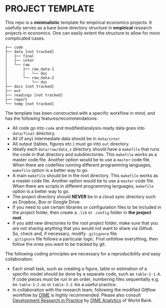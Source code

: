 # PROJECT TEMPLATE

This repo is a **minimalistic** template for empirical economics projects. It usefully serves as a bare bone directory structure in **empirical** research projects in economics. One can easily extent the structure to allow for more complicated cases. 

```
├── code
├── data [not tracked]
│   ├── final
│   ├── inter
│   └── raw
│       ├── raw_data-1
│       │   └── doc
│       └── raw_data-2
│           └── doc
├── docs [not tracked]
├── out
├── readings [not tracked]
├── report
└── temp [not tracked]

```

The template has been constructed with a specific workflow in mind, and has the following features/recommendations:

- All code go into `code` and modified/analysis-ready data goes into `data/final` directory.
- All (if any) intermediate data should be in `data/inter`
- All output (tables, figures etc.) must go into `out` directory.
- Ideally each `data/raw/data_x` directory should have a `makefile` that runs the code in that directory and subdirectories. This `makefile` works as a master code file. Another option would be to use a `master` code file. When there are codefiles running different programming languages, `makefile` option is a better way to go.
- A main `makefile` should be in the root directory. This `makefile` works as a master code file. Another option would be to use a `master` code file. When there are scripts in different programming languages, `makefile` option is a better way to go.
- The project directory should **NEVER** be in a cloud sync directory such as Dropbox, Box or Google Drive.
- If you need to use certain libraries or configuration files to be included in the project folder, then create a `.lib` or `.config` folder in **the project root**. 
- If you add new directories to the root project folder, make sure that you are not sharing anything that you would not want to share via *Github*. So, check and, if necessary, modify `.gitignore` file.
- `.gitignore` file follows a particular logic. First unfollow everything, then follow the ones you want to be tracked by git.

The following coding principles are necessary for a reproducibility and easy collaboration:

- Each small task, such as creating a figure, table or estimation of a specific model should be done by a separate code, such as `table-2-1.R`. If code pieces must be run in an order, numbering files sequentially e.g. `04-table-3-2.do` or `table-3-2.R`is a useful practice.
- In collaboration with the research team, following the modified *Gitflow* workflow by [DIME](https://cutt.ly/PxfFOmJ) is highly recommended. Please also consult [Development Research in Practice](https://github.com/worldbank/dime-data-handbook/raw/master/mkdocs/docs/bookpdf/development-research-in-practice.pdf) by [DIME Analytics](https://cutt.ly/fxfHs8Z) of World Bank.



